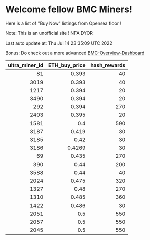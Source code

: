 # Welcome fellow BMC Miners!
Here is a list of "Buy Now" listings from Opensea floor !

Note: This is an unofficial site ! NFA DYOR

Last auto update at: Thu Jul 14 23:35:09 UTC 2022

Bonus: Do check out a more advanced [BMC-Overview-Dashboard](https://dune.com/defifunk/BMC-Overview-Dashboard)


|   ultra_miner_id |   ETH_buy_price |   hash_rewards |
|-----------------:|----------------:|---------------:|
|               81 |          0.393  |             40 |
|             3019 |          0.393  |             40 |
|             1217 |          0.394  |             20 |
|             3490 |          0.394  |             20 |
|              292 |          0.394  |            270 |
|             2403 |          0.395  |             20 |
|             1581 |          0.4    |            590 |
|             3187 |          0.419  |             30 |
|             3185 |          0.42   |             30 |
|             3186 |          0.4269 |             30 |
|               69 |          0.435  |            270 |
|              390 |          0.44   |            200 |
|             3588 |          0.44   |             40 |
|             2024 |          0.475  |            320 |
|             1327 |          0.48   |            270 |
|             1310 |          0.485  |            360 |
|             1422 |          0.486  |             30 |
|             2051 |          0.5    |            550 |
|             2057 |          0.5    |            550 |
|             2045 |          0.5    |            550 |